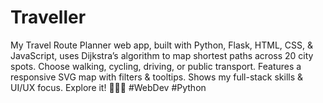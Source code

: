 # Traveller
My Travel Route Planner web app, built with Python, Flask, HTML, CSS, &amp; JavaScript, uses Dijkstra’s algorithm to map shortest paths across 20 city spots. Choose walking, cycling, driving, or public transport. Features a responsive SVG map with filters &amp; tooltips. Shows my full-stack skills &amp; UI/UX focus. Explore it! 🚶🚴🚗 #WebDev #Python
